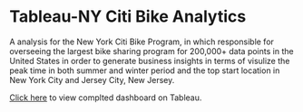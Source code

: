 # Tableau-NY Citi Bike Analytics

A analysis for the New York Citi Bike Program, in which responsible for overseeing the largest bike sharing program for 200,000+ data points in the United States in order to generate business insights in terms of visulize the peak time in both summer and winter period and the top start location in New York City and Jersey City, New Jersey.

[Click here](https://public.tableau.com/profile/joyce.jian4807#!/vizhome/homework_15736972469700/Story1?publish=yes)  to view complted dashboard on Tableau.